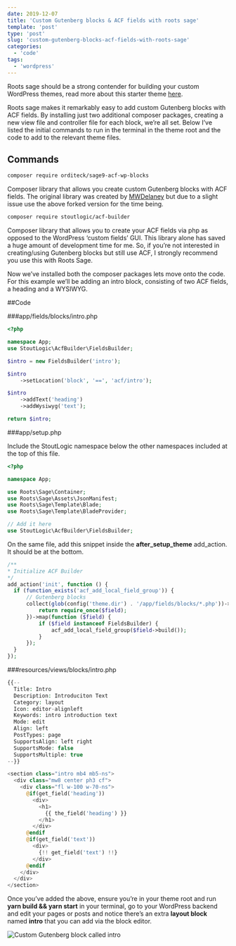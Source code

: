 ```yaml
---
date: 2019-12-07
title: 'Custom Gutenberg blocks & ACF fields with roots sage'
template: 'post'
type: 'post'
slug: 'custom-gutenberg-blocks-acf-fields-with-roots-sage'
categories:
  - 'code'
tags:
  - 'wordpress'
---
```


Roots sage should be a strong contender for building your custom WordPress themes, read more about this starter theme [here](https://roots.io/sage/).

Roots sage makes it remarkably easy to add custom Gutenberg blocks with ACF fields. By installing just two additional composer packages, creating a new view file and controller file for each block, we’re all set. Below I’ve listed the initial commands to run in the terminal in the theme root and the code to add to the relevant theme files.

**Commands**
------------

```bash
composer require orditeck/sage9-acf-wp-blocks
```

Composer library that allows you create custom Gutenberg blocks with ACF fields. The original library was created by [MWDelaney](https://github.com/MWDelaney) but due to a slight issue use the above forked version for the time being.

```bash
composer require stoutlogic/acf-builder
```

Composer library that allows you to create your ACF fields via php as opposed to the WordPress ‘custom fields’ GUI. This library alone has saved a huge amount of development time for me. So, if you’re not interested in creating/using Gutenberg blocks but still use ACF, I strongly recommend you use this with Roots Sage.

Now we’ve installed both the composer packages lets move onto the code. For this example we’ll be adding an intro block, consisting of two ACF fields, a heading and a WYSIWYG.

##Code


###app/fields/blocks/intro.php

```php
<?php

namespace App;
use StoutLogic\AcfBuilder\FieldsBuilder;

$intro = new FieldsBuilder('intro');

$intro
    ->setLocation('block', '==', 'acf/intro');

$intro
    ->addText('heading')
    ->addWysiwyg('text');

return $intro;
```


###app/setup.php

Include the StoutLogic namespace below the other namespaces included at the top of this file.

```php
<?php

namespace App;

use Roots\Sage\Container;
use Roots\Sage\Assets\JsonManifest;
use Roots\Sage\Template\Blade;
use Roots\Sage\Template\BladeProvider;

// Add it here
use StoutLogic\AcfBuilder\FieldsBuilder;
```  

On the same file, add this snippet inside the **after\_setup\_theme** add\_action. It should be at the bottom.

```php
/**
* Initialize ACF Builder
*/
add_action('init', function () {
  if (function_exists('acf_add_local_field_group')) {
      // Gutenberg blocks
      collect(glob(config('theme.dir') . '/app/fields/blocks/*.php'))->map(function ($field) {
          return require_once($field);
      })->map(function ($field) {
          if ($field instanceof FieldsBuilder) {
              acf_add_local_field_group($field->build());
          }
      });
  }
});
```

###resources/views/blocks/intro.php

```php
{{--
  Title: Intro
  Description: Introduciton Text
  Category: layout
  Icon: editor-alignleft
  Keywords: intro introduction text
  Mode: edit
  Align: left
  PostTypes: page
  SupportsAlign: left right
  SupportsMode: false
  SupportsMultiple: true
--}}

<section class="intro mb4 mb5-ns">
  <div class="mw8 center ph3 cf">
    <div class="fl w-100 w-70-ns">
      @if(get_field('heading'))
        <div>
          <h1>
            {{ the_field('heading') }}
          </h1>
        </div>
      @endif
      @if(get_field('text'))
        <div>
          {!! get_field('text') !!}
        </div>
      @endif
    </div>
  </div>
</section>
```

Once you’ve added the above, ensure you’re in your theme root and run **yarn build && yarn start** in your terminal, go to your WordPress backend and edit your pages or posts and notice there’s an extra **layout block** named **intro** that you can add via the block editor.

![Custom Gutenberg block called intro](../images/screenshot.png)
